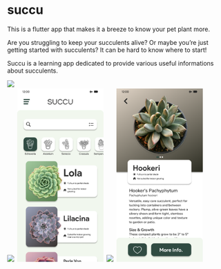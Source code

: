 # succu
This is a flutter app that makes it a breeze to know your pet plant more.

Are you struggling to keep your succulents alive? Or maybe you’re just getting started with succulents? It can be hard to know where to start!

Succu is a learning app dedicated to provide various useful informations about succulents.

<img src="UI%20Design/Logo.png" width="100" >
<div><img src="UI%20Design/Splash_Art.png" width="200">&ensp;<img src="UI%20Design/Main_Menu.png" width="200">&ensp;<img src="UI%20Design/Side_Menu.png" width="200">&ensp;<img src="UI%20Design/Item_View.png" width="200"></div>
